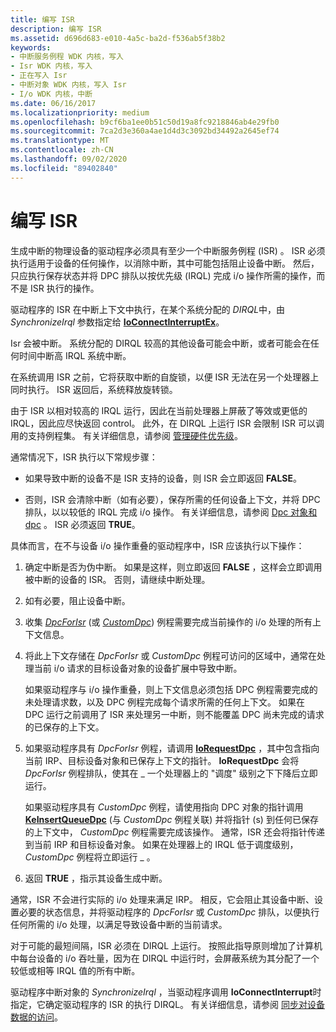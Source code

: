 ```yaml
---
title: 编写 ISR
description: 编写 ISR
ms.assetid: d696d683-e010-4a5c-ba2d-f536ab5f38b2
keywords:
- 中断服务例程 WDK 内核，写入
- Isr WDK 内核，写入
- 正在写入 Isr
- 中断对象 WDK 内核，写入 Isr
- I/o WDK 内核，中断
ms.date: 06/16/2017
ms.localizationpriority: medium
ms.openlocfilehash: b9cf6ba1ee0b51c50d19a8fc9218846ab4e29fb0
ms.sourcegitcommit: 7ca2d3e360a4ae1d4d3c3092bd34492a2645ef74
ms.translationtype: MT
ms.contentlocale: zh-CN
ms.lasthandoff: 09/02/2020
ms.locfileid: "89402840"
---
```

# <a name="writing-an-isr"></a>编写 ISR





生成中断的物理设备的驱动程序必须具有至少一个中断服务例程 (ISR) 。 ISR 必须执行适用于设备的任何操作，以消除中断，其中可能包括阻止设备中断。 然后，只应执行保存状态并将 DPC 排队以按优先级 (IRQL) 完成 i/o 操作所需的操作，而不是 ISR 执行的操作。

驱动程序的 ISR 在中断上下文中执行，在某个系统分配的 *DIRQL*中，由 *SynchronizeIrql* 参数指定给 [**IoConnectInterruptEx**](/windows-hardware/drivers/ddi/wdm/nf-wdm-ioconnectinterruptex)。

Isr 会被中断。 系统分配的 DIRQL 较高的其他设备可能会中断，或者可能会在任何时间中断高 IRQL 系统中断。

在系统调用 ISR 之前，它将获取中断的自旋锁，以便 ISR 无法在另一个处理器上同时执行。 ISR 返回后，系统释放旋转锁。

由于 ISR 以相对较高的 IRQL 运行，因此在当前处理器上屏蔽了等效或更低的 IRQL，因此应尽快返回 control。 此外，在 DIRQL 上运行 ISR 会限制 ISR 可以调用的支持例程集。 有关详细信息，请参阅 [管理硬件优先级](managing-hardware-priorities.md)。

通常情况下，ISR 执行以下常规步骤：

-   如果导致中断的设备不是 ISR 支持的设备，则 ISR 会立即返回 **FALSE**。

-   否则，ISR 会清除中断（如有必要），保存所需的任何设备上下文，并将 DPC 排队，以以较低的 IRQL 完成 i/o 操作。 有关详细信息，请参阅 [Dpc 对象和 dpc](introduction-to-dpc-objects.md) 。 ISR 必须返回 **TRUE**。

具体而言，在不与设备 i/o 操作重叠的驱动程序中，ISR 应该执行以下操作：

1.  确定中断是否为伪中断。 如果是这样，则立即返回 **FALSE** ，这样会立即调用被中断的设备的 ISR。 否则，请继续中断处理。

2.  如有必要，阻止设备中断。

3.  收集 [*DpcForIsr*](/windows-hardware/drivers/ddi/wdm/nc-wdm-io_dpc_routine) (或 [*CustomDpc*](/windows-hardware/drivers/ddi/wdm/nc-wdm-kdeferred_routine)) 例程需要完成当前操作的 i/o 处理的所有上下文信息。

4.  将此上下文存储在 *DpcForIsr* 或 *CustomDpc* 例程可访问的区域中，通常在处理当前 i/o 请求的目标设备对象的设备扩展中导致中断。

    如果驱动程序与 i/o 操作重叠，则上下文信息必须包括 DPC 例程需要完成的未处理请求数，以及 DPC 例程完成每个请求所需的任何上下文。 如果在 DPC 运行之前调用了 ISR 来处理另一中断，则不能覆盖 DPC 尚未完成的请求的已保存的上下文。

5.  如果驱动程序具有 *DpcForIsr* 例程，请调用 [**IoRequestDpc**](/windows-hardware/drivers/ddi/wdm/nf-wdm-iorequestdpc) ，其中包含指向当前 IRP、目标设备对象和已保存上下文的指针。 **IoRequestDpc** 会将 *DpcForIsr* 例程排队，使其在 \_ 一个处理器上的 "调度" 级别之下下降后立即运行。

    如果驱动程序具有 *CustomDpc* 例程，请使用指向 DPC 对象的指针调用 [**KeInsertQueueDpc**](/windows-hardware/drivers/ddi/wdm/nf-wdm-keinsertqueuedpc) (与 *CustomDpc* 例程关联) 并将指针 (s) 到任何已保存的上下文中， *CustomDpc* 例程需要完成该操作。 通常，ISR 还会将指针传递到当前 IRP 和目标设备对象。 如果在处理器上的 IRQL 低于调度级别， *CustomDpc* 例程将立即运行 \_ 。

6.  返回 **TRUE** ，指示其设备生成中断。

通常，ISR 不会进行实际的 i/o 处理来满足 IRP。 相反，它会阻止其设备中断、设置必要的状态信息，并将驱动程序的 *DpcForIsr* 或 *CustomDpc* 排队，以便执行任何所需的 i/o 处理，以满足导致设备中断的当前请求。

对于可能的最短间隔，ISR 必须在 DIRQL 上运行。 按照此指导原则增加了计算机中每台设备的 i/o 吞吐量，因为在 DIRQL 中运行时，会屏蔽系统为其分配了一个较低或相等 IRQL 值的所有中断。

驱动程序中断对象的 *SynchronizeIrql* ，当驱动程序调用 **IoConnectInterrupt**时指定，它确定驱动程序的 ISR 的执行 DIRQL。 有关详细信息，请参阅 [同步对设备数据的访问](synchronizing-access-to-device-data.md)。

 

